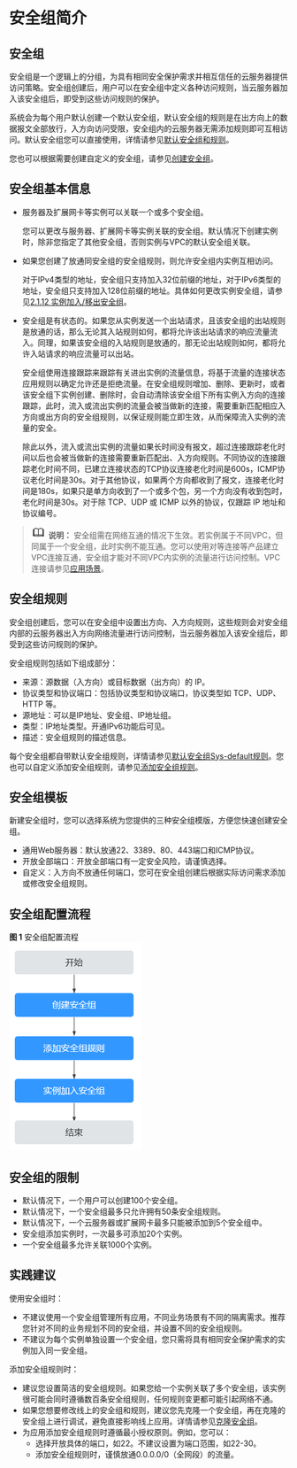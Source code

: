 # 安全组简介<a name="zh-cn_topic_0073379079"></a>

## 安全组<a name="section14990143614615"></a>

安全组是一个逻辑上的分组，为具有相同安全保护需求并相互信任的云服务器提供访问策略。安全组创建后，用户可以在安全组中定义各种访问规则，当云服务器加入该安全组后，即受到这些访问规则的保护。

系统会为每个用户默认创建一个默认安全组，默认安全组的规则是在出方向上的数据报文全部放行，入方向访问受限，安全组内的云服务器无需添加规则即可互相访问。默认安全组您可以直接使用，详情请参见[默认安全组和规则](默认安全组和规则.md)。

您也可以根据需要创建自定义的安全组，请参见[创建安全组](创建安全组.md)。

## 安全组基本信息<a name="section5253115620307"></a>

-   服务器及扩展网卡等实例可以关联一个或多个安全组。

    您可以更改与服务器、扩展网卡等实例关联的安全组。默认情况下创建实例时，除非您指定了其他安全组，否则实例与VPC的默认安全组关联。

-   如果您创建了放通同安全组的安全组规则，则允许安全组内实例互相访问。

    对于IPv4类型的地址，安全组只支持加入32位前缀的地址，对于IPv6类型的地址，安全组只支持加入128位前缀的地址。具体如何更改实例安全组，请参见[2.1.12 实例加入/移出安全组](实例加入-移出安全组.md)。

-   安全组是有状态的。如果您从实例发送一个出站请求，且该安全组的出站规则是放通的话，那么无论其入站规则如何，都将允许该出站请求的响应流量流入。同理，如果该安全组的入站规则是放通的，那无论出站规则如何，都将允许入站请求的响应流量可以出站。

    安全组使用连接跟踪来跟踪有关进出实例的流量信息，将基于流量的连接状态应用规则以确定允许还是拒绝流量。在安全组规则增加、删除、更新时，或者该安全组下实例创建、删除时，会自动清除该安全组下所有实例入方向的连接跟踪，此时，流入或流出实例的流量会被当做新的连接，需要重新匹配相应入方向或出方向的安全组规则，以保证规则能立即生效，从而保障流入实例的流量的安全。

    除此以外，流入或流出实例的流量如果长时间没有报文，超过连接跟踪老化时间以后也会被当做新的连接需要重新匹配出、入方向规则。不同协议的连接跟踪老化时间不同，已建立连接状态的TCP协议连接老化时间是600s，ICMP协议老化时间是30s。对于其他协议，如果两个方向都收到了报文，连接老化时间是180s，如果只是单方向收到了一个或多个包，另一个方向没有收到包时，老化时间是30s。对于除 TCP、UDP 或 ICMP 以外的协议，仅跟踪 IP 地址和协议编号。


>![](public_sys-resources/icon-note.gif) **说明：** 
>安全组需在网络互通的情况下生效。若实例属于不同VPC，但同属于一个安全组，此时实例不能互通。您可以使用对等连接等产品建立VPC连接互通，安全组才能对不同VPC内实例的流量进行访问控制。VPC连接请参见[应用场景](https://support.huaweicloud.com/productdesc-vpc/overview_0002.html)。

## 安全组规则<a name="section1293516499168"></a>

安全组创建后，您可以在安全组中设置出方向、入方向规则，这些规则会对安全组内部的云服务器出入方向网络流量进行访问控制，当云服务器加入该安全组后，即受到这些访问规则的保护。

安全组规则包括如下组成部分：

-   来源：源数据（入方向）或目标数据（出方向）的 IP。
-   协议类型和协议端口：包括协议类型和协议端口，协议类型如 TCP、UDP、HTTP 等。
-   源地址：可以是IP地址、安全组、IP地址组。
-   类型：IP地址类型。开通IPv6功能后可见。
-   描述：安全组规则的描述信息。

每个安全组都自带默认安全组规则，详情请参见[默认安全组Sys-default规则](默认安全组和规则.md#table1580115155277)。您也可以自定义添加安全组规则，请参见[添加安全组规则](添加安全组规则.md)。

## 安全组模板<a name="section334833019511"></a>

新建安全组时，您可以选择系统为您提供的三种安全组模版，方便您快速创建安全组。

-   通用Web服务器：默认放通22、3389、80、443端口和ICMP协议。
-   开放全部端口：开放全部端口有一定安全风险，请谨慎选择。
-   自定义：入方向不放通任何端口，您可在安全组创建后根据实际访问需求添加或修改安全组规则。

## 安全组配置流程<a name="section8986981338"></a>

**图 1**  安全组配置流程<a name="fig69572098137"></a>  
![](figures/安全组配置流程.png "安全组配置流程")

## 安全组的限制<a name="section1795142593815"></a>

-   默认情况下，一个用户可以创建100个安全组。
-   默认情况下，一个安全组最多只允许拥有50条安全组规则。
-   默认情况下，一个云服务器或扩展网卡最多只能被添加到5个安全组中。
-   安全组添加实例时，一次最多可添加20个实例。
-   一个安全组最多允许关联1000个实例。

## 实践建议<a name="section1142134251611"></a>

使用安全组时：

-   不建议使用一个安全组管理所有应用，不同业务场景有不同的隔离需求。推荐您针对不同的业务规划不同的安全组，并设置不同的安全组规则。
-   不建议为每个实例单独设置一个安全组，您只需将具有相同安全保护需求的实例加入同一安全组。

添加安全组规则时：

-   建议您设置简洁的安全组规则。如果您给一个实例关联了多个安全组，该实例很可能会同时遵循数百条安全组规则，任何规则变更都可能引起网络不通。
-   如果您想要修改线上的安全组和规则，建议您先克隆一个安全组，再在克隆的安全组上进行调试，避免直接影响线上应用。详情请参见[克隆安全组](https://support.huaweicloud.com/usermanual-vpc/vpc_SecurityGroup_0009.html)。
-   为应用添加安全组规则时遵循最小授权原则。例如，您可以：
    -   选择开放具体的端口，如22。不建议设置为端口范围，如22-30。
    -   添加安全组规则时，谨慎放通0.0.0.0/0（全网段）的流量。


